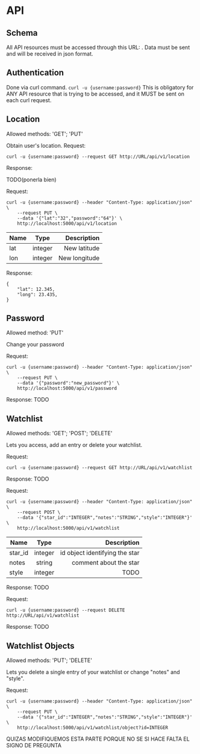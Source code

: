API
===

Schema
------
All API resources must be accessed through this URL: . Data must be sent and will
be received in json format.

Authentication
--------------
Done via curl command.
 `curl -u {username:password}`
This is obligatory for ANY API resource that is trying to be accessed, and it
MUST be sent on each curl request.

Location
---------
Allowed methods: 'GET'; 'PUT'

Obtain user's location.
Request:
```
curl -u {username:password} --request GET http://URL/api/v1/location
```
Response:


TODO(ponerla bien)

Request:
```
curl -u {username:password} --header "Content-Type: application/json" \
    --request PUT \
    --data '{"lat":"32","password":"64"}' \
    http://localhost:5000/api/v1/location
```

| Name | Type | Description |
| --- |:---:| ---:|
| lat      | integer | New latitude |
| lon      | integer     |   New longitude |


Response:

```
{
    "lat": 12.345,
    "long": 23.435,
}
```

Password
------------
Allowed method: 'PUT'

Change your password

Request:
```
curl -u {username:password} --header "Content-Type: application/json" \
    --request PUT \
    --data '{"password":"new_password"}' \
    http://localhost:5000/api/v1/password
```
Response:
TODO

Watchlist
-----------
Allowed methods: 'GET'; 'POST'; 'DELETE'

Lets you access, add an entry or delete your watchlist.

Request:
```
curl -u {username:password} --request GET http://URL/api/v1/watchlist
```
Response:
TODO

Request:
```
curl -u {username:password} --header "Content-Type: application/json" \
    --request POST \
    --data '{"star_id":"INTEGER","notes":"STRING","style":"INTEGER"}' \
    http://localhost:5000/api/v1/watchlist
```
| Name | Type | Description |
| --- |:---:| ---:|
| star_id     | integer | id object identifying the star |
| notes      | string     | comment about the star |
| style      | integer     |   TODO |

Response:
TODO

Request:
```
curl -u {username:password} --request DELETE http://URL/api/v1/watchlist
```

Response:
TODO

Watchlist Objects
-----------
Allowed methods: 'PUT'; 'DELETE'

Lets you delete a single entry of your watchlist or change "notes" and "style".

Request:
```
curl -u {username:password} --header "Content-Type: application/json" \
    --request PUT \
    --data '{"star_id":"INTEGER","notes":"STRING","style":"INTEGER"}' \
    http://localhost:5000/api/v1/watchlist/object?id=INTEGER
```
QUIZAS MODIFIQUEMOS ESTA PARTE PORQUE NO SE SI HACE FALTA EL SIGNO DE PREGUNTA
